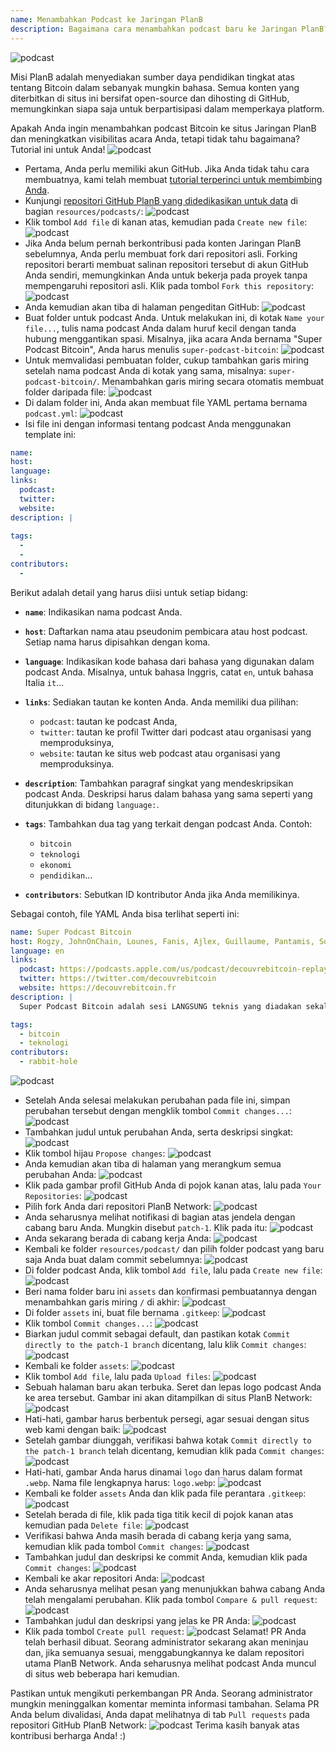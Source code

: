 ```yaml
---
name: Menambahkan Podcast ke Jaringan PlanB
description: Bagaimana cara menambahkan podcast baru ke Jaringan PlanB?
---
```

![podcast](assets/cover.webp)

Misi PlanB adalah menyediakan sumber daya pendidikan tingkat atas tentang Bitcoin dalam sebanyak mungkin bahasa. Semua konten yang diterbitkan di situs ini bersifat open-source dan dihosting di GitHub, memungkinkan siapa saja untuk berpartisipasi dalam memperkaya platform.

Apakah Anda ingin menambahkan podcast Bitcoin ke situs Jaringan PlanB dan meningkatkan visibilitas acara Anda, tetapi tidak tahu bagaimana? Tutorial ini untuk Anda!
![podcast](assets/01.webp)
- Pertama, Anda perlu memiliki akun GitHub. Jika Anda tidak tahu cara membuatnya, kami telah membuat [tutorial terperinci untuk membimbing Anda](https://planb.network/tutorials/others/create-github-account).
- Kunjungi [repositori GitHub PlanB yang didedikasikan untuk data](https://github.com/PlanB-Network/bitcoin-educational-content/tree/dev/resources/podcasts) di bagian `resources/podcasts/`:
![podcast](assets/02.webp)
- Klik tombol `Add file` di kanan atas, kemudian pada `Create new file`:
![podcast](assets/03.webp)
- Jika Anda belum pernah berkontribusi pada konten Jaringan PlanB sebelumnya, Anda perlu membuat fork dari repositori asli. Forking repositori berarti membuat salinan repositori tersebut di akun GitHub Anda sendiri, memungkinkan Anda untuk bekerja pada proyek tanpa mempengaruhi repositori asli. Klik pada tombol `Fork this repository`:
![podcast](assets/04.webp)
- Anda kemudian akan tiba di halaman pengeditan GitHub:
![podcast](assets/05.webp)
- Buat folder untuk podcast Anda. Untuk melakukan ini, di kotak `Name your file...`, tulis nama podcast Anda dalam huruf kecil dengan tanda hubung menggantikan spasi. Misalnya, jika acara Anda bernama "Super Podcast Bitcoin", Anda harus menulis `super-podcast-bitcoin`:
![podcast](assets/06.webp)
- Untuk memvalidasi pembuatan folder, cukup tambahkan garis miring setelah nama podcast Anda di kotak yang sama, misalnya: `super-podcast-bitcoin/`. Menambahkan garis miring secara otomatis membuat folder daripada file:
![podcast](assets/07.webp)
- Di dalam folder ini, Anda akan membuat file YAML pertama bernama `podcast.yml`:
![podcast](assets/08.webp)
- Isi file ini dengan informasi tentang podcast Anda menggunakan template ini:

```yaml
name: 
host: 
language: 
links:
  podcast: 
  twitter: 
  website: 
description: |
  
tags:
  - 
  - 
contributors:
  - 
```

Berikut adalah detail yang harus diisi untuk setiap bidang:

- **`name`**: Indikasikan nama podcast Anda.
- **`host`**: Daftarkan nama atau pseudonim pembicara atau host podcast. Setiap nama harus dipisahkan dengan koma.
- **`language`**: Indikasikan kode bahasa dari bahasa yang digunakan dalam podcast Anda. Misalnya, untuk bahasa Inggris, catat `en`, untuk bahasa Italia `it`...

- **`links`**: Sediakan tautan ke konten Anda. Anda memiliki dua pilihan:
	- `podcast`: tautan ke podcast Anda,
	- `twitter`: tautan ke profil Twitter dari podcast atau organisasi yang memproduksinya,
	- `website`: tautan ke situs web podcast atau organisasi yang memproduksinya.
- **`description`**: Tambahkan paragraf singkat yang mendeskripsikan podcast Anda. Deskripsi harus dalam bahasa yang sama seperti yang ditunjukkan di bidang `language:`.
- **`tags`**: Tambahkan dua tag yang terkait dengan podcast Anda. Contoh:
    - `bitcoin`
    - `teknologi`
    - `ekonomi`
    - `pendidikan`...

- **`contributors`**: Sebutkan ID kontributor Anda jika Anda memilikinya.

Sebagai contoh, file YAML Anda bisa terlihat seperti ini:

```yaml
name: Super Podcast Bitcoin
host: Rogzy, JohnOnChain, Lounes, Fanis, Ajlex, Guillaume, Pantamis, Sosthene, Loic
language: en
links:
  podcast: https://podcasts.apple.com/us/podcast/decouvrebitcoin-replay/id1693844092
  twitter: https://twitter.com/decouvrebitcoin
  website: https://decouvrebitcoin.fr
description: |
  Super Podcast Bitcoin adalah sesi LANGSUNG teknis yang diadakan sekali seminggu di Twitter untuk mendalami protokol Bitcoin, solusi layer dua, dan semua hal yang mengejutkan. Host kami Lounes, Pantamis, Loïc, dan Sosthene akan menjawab pertanyaan Anda dan menawarkan acara paling teknis tentang Bitcoin di dunia.

tags:
  - bitcoin
  - teknologi
contributors:
  - rabbit-hole
```

![podcast](assets/09.webp)

- Setelah Anda selesai melakukan perubahan pada file ini, simpan perubahan tersebut dengan mengklik tombol `Commit changes...`:
![podcast](assets/10.webp)
- Tambahkan judul untuk perubahan Anda, serta deskripsi singkat:
![podcast](assets/11.webp)
- Klik tombol hijau `Propose changes`:
![podcast](assets/12.webp)
- Anda kemudian akan tiba di halaman yang merangkum semua perubahan Anda:
![podcast](assets/13.webp)
- Klik pada gambar profil GitHub Anda di pojok kanan atas, lalu pada `Your Repositories`:
![podcast](assets/14.webp)
- Pilih fork Anda dari repositori PlanB Network:
![podcast](assets/15.webp)
- Anda seharusnya melihat notifikasi di bagian atas jendela dengan cabang baru Anda. Mungkin disebut `patch-1`. Klik pada itu:
![podcast](assets/16.webp)
- Anda sekarang berada di cabang kerja Anda:
![podcast](assets/17.webp)
- Kembali ke folder `resources/podcast/` dan pilih folder podcast yang baru saja Anda buat dalam commit sebelumnya: ![podcast](assets/18.webp)
- Di folder podcast Anda, klik tombol `Add file`, lalu pada `Create new file`:
![podcast](assets/19.webp)
- Beri nama folder baru ini `assets` dan konfirmasi pembuatannya dengan menambahkan garis miring `/` di akhir:
![podcast](assets/20.webp)
- Di folder `assets` ini, buat file bernama `.gitkeep`:
![podcast](assets/21.webp)
- Klik tombol `Commit changes...`:
![podcast](assets/22.webp)
- Biarkan judul commit sebagai default, dan pastikan kotak `Commit directly to the patch-1 branch` dicentang, lalu klik `Commit changes`:
![podcast](assets/23.webp)
- Kembali ke folder `assets`:
![podcast](assets/24.webp)
- Klik tombol `Add file`, lalu pada `Upload files`:
![podcast](assets/25.webp)
- Sebuah halaman baru akan terbuka. Seret dan lepas logo podcast Anda ke area tersebut. Gambar ini akan ditampilkan di situs PlanB Network: ![podcast](assets/26.webp)
- Hati-hati, gambar harus berbentuk persegi, agar sesuai dengan situs web kami dengan baik: ![podcast](assets/27.webp)
- Setelah gambar diunggah, verifikasi bahwa kotak `Commit directly to the patch-1 branch` telah dicentang, kemudian klik pada `Commit changes`: ![podcast](assets/28.webp)
- Hati-hati, gambar Anda harus dinamai `logo` dan harus dalam format `.webp`. Nama file lengkapnya harus: `logo.webp`: ![podcast](assets/29.webp)
- Kembali ke folder `assets` Anda dan klik pada file perantara `.gitkeep`: ![podcast](assets/30.webp)
- Setelah berada di file, klik pada tiga titik kecil di pojok kanan atas kemudian pada `Delete file`: ![podcast](assets/31.webp)
- Verifikasi bahwa Anda masih berada di cabang kerja yang sama, kemudian klik pada tombol `Commit changes`: ![podcast](assets/32.webp)
- Tambahkan judul dan deskripsi ke commit Anda, kemudian klik pada `Commit changes`: ![podcast](assets/33.webp)
- Kembali ke akar repositori Anda: ![podcast](assets/34.webp)
- Anda seharusnya melihat pesan yang menunjukkan bahwa cabang Anda telah mengalami perubahan. Klik pada tombol `Compare & pull request`: ![podcast](assets/35.webp)
- Tambahkan judul dan deskripsi yang jelas ke PR Anda: ![podcast](assets/36.webp)
- Klik pada tombol `Create pull request`: ![podcast](assets/37.webp)
Selamat! PR Anda telah berhasil dibuat. Seorang administrator sekarang akan meninjau dan, jika semuanya sesuai, menggabungkannya ke dalam repositori utama PlanB Network. Anda seharusnya melihat podcast Anda muncul di situs web beberapa hari kemudian.

Pastikan untuk mengikuti perkembangan PR Anda. Seorang administrator mungkin meninggalkan komentar meminta informasi tambahan. Selama PR Anda belum divalidasi, Anda dapat melihatnya di tab `Pull requests` pada repositori GitHub PlanB Network: ![podcast](assets/38.webp)
Terima kasih banyak atas kontribusi berharga Anda! :)
